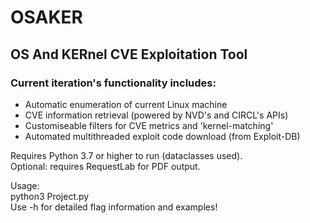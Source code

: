 # OSAKER
## OS And KERnel CVE Exploitation Tool

### Current iteration's functionality includes:

- Automatic enumeration of current Linux machine
- CVE information retrieval (powered by NVD's and CIRCL's APIs)
- Customiseable filters for CVE metrics and 'kernel-matching'
- Automated multithreaded exploit code download (from Exploit-DB)


Requires Python 3.7 or higher to run (dataclasses used).  
Optional: requires RequestLab for PDF output.  
  
Usage:  
python3 Project.py  
Use -h for detailed flag information and examples!
